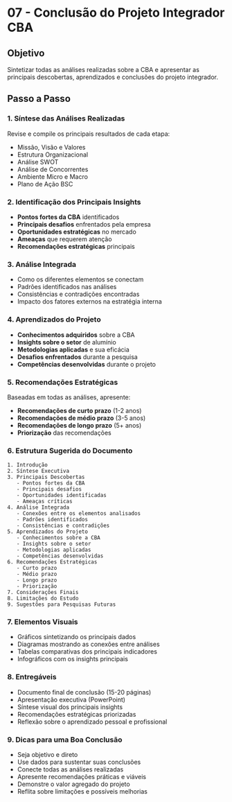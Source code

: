 # 07 - Conclusão do Projeto Integrador CBA

## Objetivo
Sintetizar todas as análises realizadas sobre a CBA e apresentar as principais descobertas, aprendizados e conclusões do projeto integrador.

## Passo a Passo

### 1. **Síntese das Análises Realizadas**
Revise e compile os principais resultados de cada etapa:
- Missão, Visão e Valores
- Estrutura Organizacional
- Análise SWOT
- Análise de Concorrentes
- Ambiente Micro e Macro
- Plano de Ação BSC

### 2. **Identificação dos Principais Insights**
- **Pontos fortes da CBA** identificados
- **Principais desafios** enfrentados pela empresa
- **Oportunidades estratégicas** no mercado
- **Ameaças** que requerem atenção
- **Recomendações estratégicas** principais

### 3. **Análise Integrada**
- Como os diferentes elementos se conectam
- Padrões identificados nas análises
- Consistências e contradições encontradas
- Impacto dos fatores externos na estratégia interna

### 4. **Aprendizados do Projeto**
- **Conhecimentos adquiridos** sobre a CBA
- **Insights sobre o setor** de alumínio
- **Metodologias aplicadas** e sua eficácia
- **Desafios enfrentados** durante a pesquisa
- **Competências desenvolvidas** durante o projeto

### 5. **Recomendações Estratégicas**
Baseadas em todas as análises, apresente:
- **Recomendações de curto prazo** (1-2 anos)
- **Recomendações de médio prazo** (3-5 anos)
- **Recomendações de longo prazo** (5+ anos)
- **Priorização** das recomendações

### 6. **Estrutura Sugerida do Documento**
```
1. Introdução
2. Síntese Executiva
3. Principais Descobertas
   - Pontos fortes da CBA
   - Principais desafios
   - Oportunidades identificadas
   - Ameaças críticas
4. Análise Integrada
   - Conexões entre os elementos analisados
   - Padrões identificados
   - Consistências e contradições
5. Aprendizados do Projeto
   - Conhecimentos sobre a CBA
   - Insights sobre o setor
   - Metodologias aplicadas
   - Competências desenvolvidas
6. Recomendações Estratégicas
   - Curto prazo
   - Médio prazo
   - Longo prazo
   - Priorização
7. Considerações Finais
8. Limitações do Estudo
9. Sugestões para Pesquisas Futuras
```

### 7. **Elementos Visuais**
- Gráficos sintetizando os principais dados
- Diagramas mostrando as conexões entre análises
- Tabelas comparativas dos principais indicadores
- Infográficos com os insights principais

### 8. **Entregáveis**
- Documento final de conclusão (15-20 páginas)
- Apresentação executiva (PowerPoint)
- Síntese visual dos principais insights
- Recomendações estratégicas priorizadas
- Reflexão sobre o aprendizado pessoal e profissional

### 9. **Dicas para uma Boa Conclusão**
- Seja objetivo e direto
- Use dados para sustentar suas conclusões
- Conecte todas as análises realizadas
- Apresente recomendações práticas e viáveis
- Demonstre o valor agregado do projeto
- Reflita sobre limitações e possíveis melhorias
